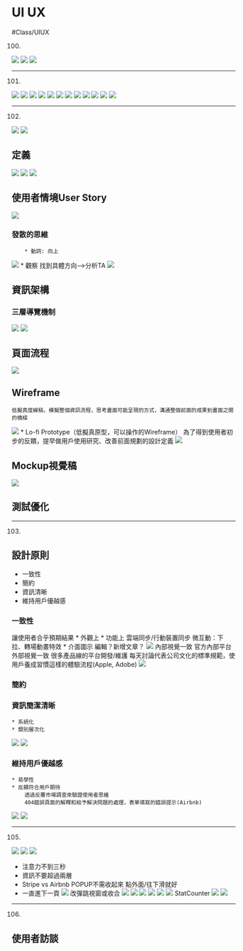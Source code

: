 # UI UX
#Class/UIUX

100.
![](UI%20UX/UI%20UX/%E8%9E%A2%E5%B9%95%E5%BF%AB%E7%85%A7%202017-09-26%2010.20.40.png)
![](UI%20UX/UI%20UX/%E8%9E%A2%E5%B9%95%E5%BF%AB%E7%85%A7%202017-09-26%2010.22.20.png)
![](UI%20UX/UI%20UX/%E8%9E%A2%E5%B9%95%E5%BF%AB%E7%85%A7%202017-09-26%2010.23.25.png)

- - - -
101.
![](UI%20UX/UI%20UX/%E8%9E%A2%E5%B9%95%E5%BF%AB%E7%85%A7%202017-09-26%2010.25.52.png)
![](UI%20UX/UI%20UX/%E8%9E%A2%E5%B9%95%E5%BF%AB%E7%85%A7%202017-09-26%2010.26.44.png)
![](UI%20UX/UI%20UX/CF30E0AF-9825-4CA9-A6FE-B0C87D829E18.png)
![](UI%20UX/UI%20UX/26319F6C-2B29-4B2E-9ECE-1CD3885F2767.png)
![](UI%20UX/UI%20UX/9B0CB7BC-2368-49BB-B592-4809E0710755.png)
![](UI%20UX/UI%20UX/5F7A6E58-84D2-44EC-A1BA-B45E30EB53B1.png)
![](UI%20UX/UI%20UX/191CDFF3-FC43-4710-B364-82962D7955F1.png)
![](UI%20UX/UI%20UX/4935CF34-CFEA-4816-8F22-CC6E97D0D506.png)
![](UI%20UX/UI%20UX/B0455727-FB3B-4784-95C0-A00AEFA29D8A.png)
![](UI%20UX/UI%20UX/E5E8E166-3A39-457C-8B2D-22BFE77D84CA.png)
![](UI%20UX/UI%20UX/141AB096-9467-43EA-9C07-ECF717340834.png)
![](UI%20UX/UI%20UX/60216F90-A9A1-4F56-9DB3-FE0648B0A5DA.png)

- - - -
102.
![](UI%20UX/UI%20UX/25CAB060-BCD7-40ED-ABC9-937C53482442.png)
![](UI%20UX/UI%20UX/9F91BE1B-3751-48AD-9721-C6B63353A95A.png)

## 定義
![](UI%20UX/UI%20UX/FA46CE52-D503-4EBB-81B3-0FE41FA100E5.png)
![](UI%20UX/UI%20UX/5643B0F6-348D-4EB9-995F-C7FACCE5C081.png)
![](UI%20UX/UI%20UX/9411D0CF-562A-46BB-8B5B-4742DEF37C0A.png)
## 使用者情境User Story
![](UI%20UX/UI%20UX/D49497F0-6EF0-43F6-90DB-D9A26FC01C25.png)
### 	發散的思維
		* 動詞: 向上
![](UI%20UX/UI%20UX/2D316884-559F-4FE8-AF0F-01F90BF25332.png)
		* 觀察
		找到具體方向—>分析TA
![](UI%20UX/UI%20UX/319B2C2D-AB99-440F-A147-82F129828021.png)
## 資訊架構
### 	三層導覽機制
![](UI%20UX/UI%20UX/08E2788D-A1CF-4D80-9DEA-9087BFAEA013.png)
![](UI%20UX/UI%20UX/67FE3541-24C8-4EC8-BED8-74DF92AB1316.png)
## 頁面流程
![](UI%20UX/UI%20UX/4FB3187B-45BB-4604-8E01-6C6308FA4AF8.png)
## Wireframe
	低擬真度線稿，模擬整個資訊流程，思考畫面可能呈現的方式，溝通整個前面的成果到畫面之間的橋樑
![](UI%20UX/UI%20UX/FE71B28D-E7DD-4FF8-AE6E-B837D9F136C3.png)
	* Lo-fi Prototype（低擬真原型，可以操作的Wireframe）
	為了得到使用者初步的反饋，提早做用戶使用研究、改善前面規劃的設計定義
![](UI%20UX/UI%20UX/1C5C3224-1186-4496-8D6D-71BF119EE581.png)
## Mockup視覺稿
![](UI%20UX/UI%20UX/E04ABB2C-5813-4D81-8C45-27213712F1EA.png)
## 測試優化
- - - -
103.
## 設計原則
* 一致性
* 簡約
* 資訊清晰
* 維持用戶優越感

### 一致性
讓使用者合乎預期結果
	* 外觀上
	* 功能上
		雲端同步/行動裝置同步
		微互動：下拉、轉場動畫特效
	* 介面圖示
		編輯？新增文章？
![](UI%20UX/UI%20UX/0425C21F-4305-4B52-9648-D98A52870719.png)
		內部視覺一致	官方內部平台
		外部視覺一致	很多產品線的平台開發/維護
						每天討論代表公司文化的標準規範，使用戶養成習慣這樣的體驗流程(Apple, Adobe)
![](UI%20UX/UI%20UX/28C0231B-E67E-4F0E-8401-5F44C8B6A503.png)
### 簡約
### 資訊簡潔清晰
	* 系統化
	* 類別層次化
![](UI%20UX/UI%20UX/101D0C08-FFE8-47BC-9C9F-DD807DAB595A.png)
![](UI%20UX/UI%20UX/7F40ADFE-403C-4D03-B303-B9E12D089109.png)

### 維持用戶優越感
	* 易學性
	* 反饋符合用戶期待
		透過反覆市場調查來驗證使用者思維
		404錯誤頁面的解釋和給予解決問題的處理，表單填寫的錯誤提示(Airbnb)
![](UI%20UX/UI%20UX/D77E4DC2-133F-4AD1-A539-A51498C708E8.png)
![](UI%20UX/UI%20UX/CE782481-253C-4FF4-BF60-D1F421A90AC1.png)

- - - -
105.
![](UI%20UX/UI%20UX/6CD44391-3DFB-4DD7-9A29-ADCB628C2947.png)
![](UI%20UX/UI%20UX/6F032548-68BE-44FA-93DA-0E88F4ECBCEE.png)
![](UI%20UX/UI%20UX/49B914AB-A0D5-49E8-BB7C-5EF09B83E0EA.png)
* 注意力不到三秒
* 資訊不要超過兩層
* Stripe vs Airbnb
	POPUP不需收起來 點外面/往下滑就好
* 一直進下一頁
![](UI%20UX/UI%20UX/EC8EC26D-9F97-47E0-A542-7EE4E3A0D347.png)
改彈跳視窗或收合
![](UI%20UX/UI%20UX/59AB1CA5-86E8-415C-8E2B-EC586D1E26DB.png)
![](UI%20UX/UI%20UX/4009B0C6-A2A1-43F8-B9B4-92FFB06A1E06.png)
![](UI%20UX/UI%20UX/64966CCE-19D6-4823-B1AF-C78578932914.png)
![](UI%20UX/UI%20UX/81AEC623-7E62-4029-AF43-39917FB4E1D2.png)
![](UI%20UX/UI%20UX/443E38AB-AFF4-41E8-95C0-375995C729CE.png)
![](UI%20UX/UI%20UX/D6313B88-78BA-4546-B111-3669977A91DE.png)
StatCounter
![](UI%20UX/UI%20UX/9501A4CD-988B-4A02-B0EE-FB25459DE070.png)
![](UI%20UX/UI%20UX/92270172-1DD1-4DB5-AD23-F53F9B23D081.png)

- - - -
106.
## 使用者訪談









